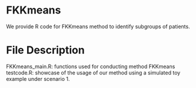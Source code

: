 # FKKmeans
We provide R code for FKKmeans method to  identify subgroups of patients.

# File Description
FKKmeans_main.R: functions  used for conducting method FKKmeans
testcode.R: showcase of the usage of our method using a simulated toy example  under scenario 1.